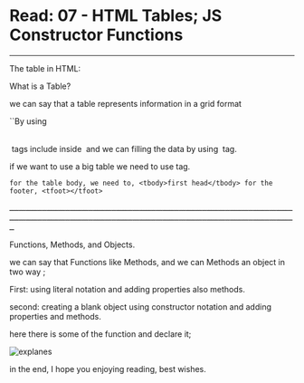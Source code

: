 # Read: 07 - HTML Tables; JS Constructor Functions

---

The table in HTML:

What is a Table?

we can say that a table represents information in a grid format

``By using  <table> </table> tags include inside <tr></tr> and we can filling the data by using <td></td> tag.

if we want to use a big table we need to use tag.

`for the table body, we need to, <tbody>first head</tbody> for the footer, <tfoot></tfoot>`

ــــــــــــــــــــــــــــــــــــــــــــــــــــــــــــــــــــــــــــــــــــــــــــــــــــــــــــــــــــــــــــــــــــــــــــــــــــــــــــــــــــــــــــــــــــــــــــــــــــــــــــــــــــــــــــــــــــــــــــــــــــــ

Functions, Methods, and Objects.

we can say that Functions like Methods, and we can Methods an object in two way ;

First: using literal notation and adding properties also methods.

second: creating a blank object using constructor notation and adding properties and methods.

here there is some of the function and declare it;

![explanes](https://i.stack.imgur.com/lW91X.png)

in the end, I hope you enjoying reading, best wishes.
